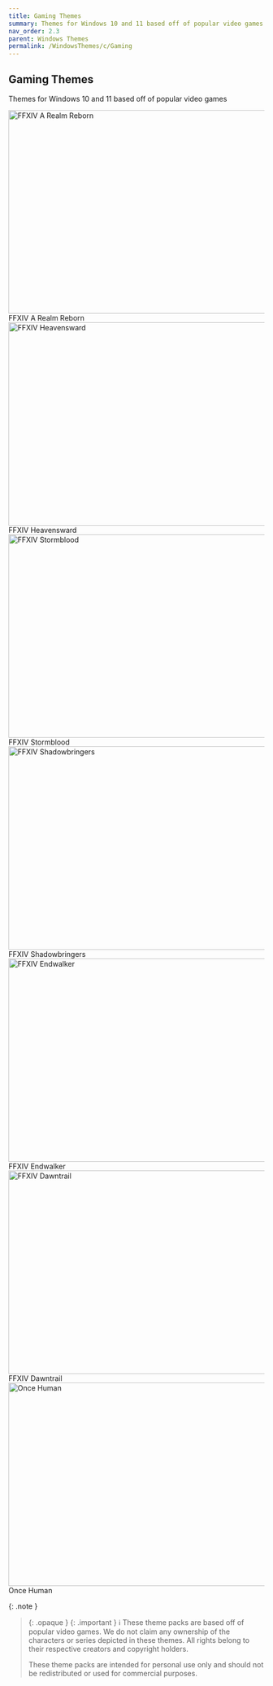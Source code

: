 ```yaml
---
title: Gaming Themes
summary: Themes for Windows 10 and 11 based off of popular video games
nav_order: 2.3
parent: Windows Themes
permalink: /WindowsThemes/c/Gaming
---
```


## Gaming Themes
Themes for Windows 10 and 11 based off of popular video games

<div class="gallery text-delta">
<div class="gallery-item">
<a target="_blank" href="/WindowsThemes/Deskthemepacks/c/Gaming/FFXIVARealmReborn">
<img src="https://gitlab.com/the-back-room/deskthemepacks/sfw/ffxiv-arr/-/raw/main/Extras/Preview.bmp" alt="FFXIV A Realm Reborn" width="600" height="400">
</a>
<div class="desc">FFXIV A Realm Reborn</div>
</div>
<div class="gallery-item">
<a target="_blank" href="/WindowsThemes/Deskthemepacks/c/Gaming/FFXIVHeavensward">
<img src="https://gitlab.com/the-back-room/deskthemepacks/sfw/ffxiv-heavensward/-/raw/main/Extras/Preview.bmp" alt="FFXIV Heavensward" width="600" height="400">
</a>
<div class="desc">FFXIV Heavensward</div>
</div>
<div class="gallery-item">
<a target="_blank" href="/WindowsThemes/Deskthemepacks/c/Gaming/FFXIVStormblood">
<img src="https://gitlab.com/the-back-room/deskthemepacks/sfw/ffxiv-stormblood/-/raw/main/Extras/Preview.bmp" alt="FFXIV Stormblood" width="600" height="400">
</a>
<div class="desc">FFXIV Stormblood</div>
</div>
<div class="gallery-item">
<a target="_blank" href="/WindowsThemes/Deskthemepacks/c/Gaming/FFXIVShadowbringers">
<img src="https://gitlab.com/the-back-room/deskthemepacks/sfw/ffxiv-shadowbringers/-/raw/main/Extras/Preview.bmp" alt="FFXIV Shadowbringers" width="600" height="400">
</a>
<div class="desc">FFXIV Shadowbringers</div>
</div>
<div class="gallery-item">
<a target="_blank" href="/WindowsThemes/Deskthemepacks/c/Gaming/FFXIVEndwalker">
<img src="https://gitlab.com/the-back-room/deskthemepacks/sfw/ffxiv-endwalker/-/raw/main/Extras/Preview.bmp" alt="FFXIV Endwalker" width="600" height="400">
</a>
<div class="desc">FFXIV Endwalker</div>
</div>
<div class="gallery-item">
<a target="_blank" href="/WindowsThemes/Deskthemepacks/c/Gaming/FFXIVDawntrail">
<img src="https://gitlab.com/the-back-room/deskthemepacks/sfw/ffxiv-dawntrail/-/raw/main/Extras/Preview.bmp" alt="FFXIV Dawntrail" width="600" height="400">
</a>
<div class="desc">FFXIV Dawntrail</div>
</div>
<div class="gallery-item">
<a target="_blank" href="/WindowsThemes/Deskthemepacks/c/Gaming/OnceHuman">
<img src="https://gitlab.com/the-back-room/deskthemepacks/sfw/once-human/-/raw/main/Extras/Preview.bmp" alt="Once Human" width="600" height="400">
</a>
<div class="desc">Once Human</div>
</div>
</div>

{: .note }
> {: .opaque }
> {: .important }
> ℹ️ These theme packs are based off of popular video games. We do not claim any ownership of the characters or series depicted in these themes. All rights belong to their respective creators and copyright holders.
> 
> These theme packs are intended for personal use only and should not be redistributed or used for commercial purposes.
